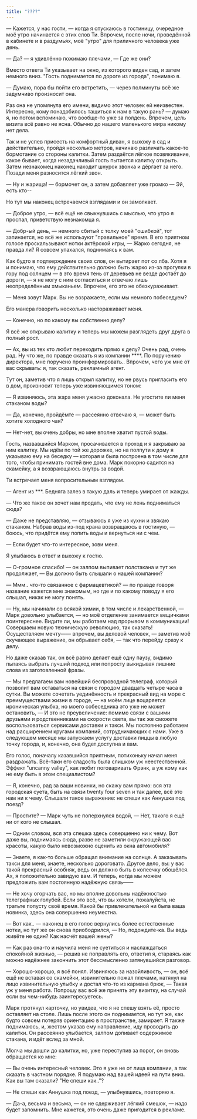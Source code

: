```yaml
---
title: "????"
---
```


— Кажется, у нас гости, — когда я спускаюсь в гостиницу, очередное моё утро
начинается с этих слов Ти. Впрочем, после ночи, проведённой в кабинете и в
раздумьях, моё "утро" для приличного человека уже день.

— Да? — я удивлённо пожимаю плечами, — Где же они?

Вместо ответа Ти указывает на окно, из которого виден сад, и затем немного
вниз. "Гость поднимается по дороге из города", понимаю я.

— Думаю, пора бы пойти его встретить, — через полминуты всё же задумчиво
произносит она.

Раз она не упомянула его имени, видимо этот человек ей неизвестен. Интересно,
кому понадобилось тащиться к нам в такую рань? — думаю я, но потом вспоминаю,
что вообще-то уже за полдень. Впрочем, цель визита всё равно не ясна. Обычно до
нашего маленького мира никому нет дела.

Так и не успев присесть на комфортный диван, я выхожу в сад и действительно,
пройдя несколько метров, начинаю различать какое-то бормотание со стороны
калитки. Затем раздаётся лёгкое позвякивание, какое бывает, когда незадачливый
гость пытается калитку открыть. Затем незнакомец наконец находит шнурок звонка и
дёргает за него. Позади меня разносится лёгкий звон.

— Ну и жарища! — бормочет он, а затем добавляет уже громко — Эй, есть кто--

Но тут мы наконец встречаемся взглядами и он замолкает.

— Доброе утро, — всё ещё не свыкнувшись с мыслью, что утро я проспал,
приветствую незнакомца я.

— Добр-ый день, — немного сбитый с толку моей "ошибкой", тот запинается, но всё
же используют "правильное" время. В его приятном голосе проскальзывают нотки
актёрской игры, — Жарко сегодня, не правда ли? Я совсем упахался, поднимаясь к
вам.

Как будто в подтверждение своих слов, он вытирает пот со лба. Хотя я и понимаю,
что ему действительно должно быть жарко из-за прогулки в гору под солнцем — в
это время тень от деревьев не везде достаёт до дороги, — я не могу с ним
согласиться и отвечаю лишь неопределённым хмыканьем. Впрочем, его это не
обезкураживает.

— Меня зовут Марк. Вы не возражаете, если мы немного побеседуем?

Его манера говорить несколько настораживает меня.

— Конечно, но по какому вы собственно делу?

Я всё же открываю калитку и теперь мы можем разглядеть друг друга в полный рост.

— Ах, вы из тех кто любит переходить прямо к делу? Очень рад, очень рад. Ну что
же, по правде сказать я из компании ****. По поручению директора, мне поручено
проинформировать.. Впрочем, чего уж мне от вас скрывать: я, так сказать,
рекламный агент.

Тут он, заметив что я лишь открыл калитку, но не рвусь пригласить его в дом,
произносит теперь уже извиняющимся тоном:

— Я извиняюсь, эта жара меня ужасно доконала. Не угостите ли меня стаканом воды?

— Да, конечно, пройдёмте — рассеянно отвечаю я, — может быть хотите холодного
чая?

— Нет-нет, вы очень добры, но мне вполне хватит пустой воды.

Гость, назвавшийся Марком, просачивается в проход и я закрываю за ним
калитку. Мы идём по той же дорожке, но на полпути к дому я указываю ему на
беседку — которая и была построена в том числе для того, чтобы принимать гостей
вне дома. Марк покорно садится на скамейку, а я возврающаюсь внутрь за водой.

Ти встречает меня вопросительным взглядом.

— Агент из ***. Бедняга залез в такую даль и теперь умирает от жажды.

— Что же такое он хочет нам продать, что ему не лень подниматься сюда?

— Даже не представляю, — отзываюсь я уже из кухни и звякаю стаканом. Набрав воды
из-под крана возвращаюсь в гостиную, — боюсь, что придётся ему попить воды и
вернуться ни с чем.

— Если будет что-то интересное, зови меня.

Я улыбаюсь в ответ и выхожу к гостю.

— О-громное спасибо! — он залпом выпивает полстакана и тут же продолжает, — Вы
должно быть слышали о нашей компании?

— Ммм.. что-то связанное с фармацевтикой? — по правде говоря название кажется
мне знакомым, но где и по какому поводу я его слышал, никак не могу понять.

— Ну, мы начинали со всякой химии, в том числе и лекарственной, — Марк довольно
улыбается, — но моё отделение занимается вещичками поинтереснее. Видите ли, мы
работаем над прорывом в коммуникации! Совершаем новую техническую революцию, так
сказать! Осуществляем мечту—— впрочем, вы деловой человек, — заметив моё
скучающее выражение, он обрывает себя, — так что перейду сразу к делу.

Но даже сказав так, он всё равно делает ещё одну паузу, видимо пытаясь выбрать
лучший подход или попросту выкидывая лишние слова из заготовленной фразы.

— Мы предлагаем вам новейший беспроводной телеграф, который позволит вам
оставаться на связи с городом двадцать четыре часа в сутки. Вы можете сочетать
уединённость и прекрасный вид на море с преимуществами жизни в городе, — на моём
лице воцаряется ироническая улыбка, но моего собеседника это уже не может
остановить, — И это не преувеличение: помимо связи с вашими друзьями и
родственниками на скорости света, вы так же сможете воспользоваться сервисами
доставки и такси. Мы постоянно работаем над расширением кругами компаний,
сотрудничающих с нами. Уже в следующем месяце мы запускаем услугу доставки пиццы
в любую точку города, и, конечно, она будет доступна и вам.

Его голос, поначалу казавшийся приятным, потихоньку начал меня
раздражать. Всё-таки его сладость была слишком уж неестественной. Эффект
"uncanny valley", как любит поговаривать Фрэнк, а уж кому как не ему быть в этом
специалистом?

— Я, конечно, рад за ваши новинки, но скажу вам прямо: вся эта городская суета,
быть на связи twenty four seven и так далее, всё это нам ни к чему. Слышали
такое выражение: не спеши как Аннушка под поезд?

— Простите? — Марк чуть не поперхнулся водой, — Нет, такого я ещё ни от кого не
слышал.

— Одним словом, вся эта спешка здесь совершенно ни к чему. Вот даже вы,
поднимаясь сюда, разве не заметили окружающей вас красоты, какую было невозможно
оценить из окна автомобиля?

— Знаете, я как-то больше обращал внимание на солнце. А заказывать такси для
меня, знаете, несколько дороговато. Другое дело, вы: у вас такой прекрасный
особняк, ведь он должно быть в копеечку обошёлся. Ах, я положительно завидую
вам. И теперь, когда мы можем предложить вам постоянную надёжную связь——

— Не хочу огорчать вас, но мы вполне довольны надёжностью телеграфных
голубей. Если это всё, что вы хотели, пожалуйста, не тратьте попусту своё
время. Какой бы привлекательной ни была ваша новинка, здесь она совершенно
неуместна.

— Вот как.. — наконец в его голос вернулись более естественные нотки, но тут же
он снова приободрился, — Но, подождите-ка. Вы ведь живёте не один? Как насчёт
вашей жены?

— Как раз она-то и научила меня не суетиться и наслаждаться спокойной жизнью, —
решив не поправлять его, ответил я, стараясь как можно надёжнее закончить этот
бессмысленно затянувшийся разговор.

— Хорошо-хорошо, я всё понял. Извиняюсь за назойливость, — он, всё ещё не
вставая со скамейки, извинительно пожал плечами, натянул на лицо извинительную
улыбку и достал что-то из кармана брюк, — Такая уж у меня работа. Попрошу вас
всё же принять эту визитку, на случай если вы чем-нибудь заинтересуетесь.

Марк протянул карточку, но увидев, что я не спешу взять её, просто оставляет на
столе. Лишь после этого он поднимается, но тут же, как будто совсем потеряв
ориентацию в пространстве, замирает. Я также поднимаюсь, и, жестом указав ему
направление, иду проводить до калитки. Он рассеянно улыбается, залпом допивает
содержимое стакана, и идёт вслед за мной.

Молча мы дошли до калитки, но, уже переступив за порог, он вновь обращается ко
мне:

— Вы очень интересный человек. Это я уже не от лица компании, а так сказать в
частном порядке. Я подумаю над вашей идеей на пути вниз. Как вы там сказали? "Не
спеши как.."?

— Не спеши как Аннушка под поезд, — улыбнувшись, повторяю я.

— Да-а, весьма и весьма, — он не сдерживает лёгкий смешок, — надо будет
запомнить. Мне кажется, это очень даже пригодится в рекламе.
